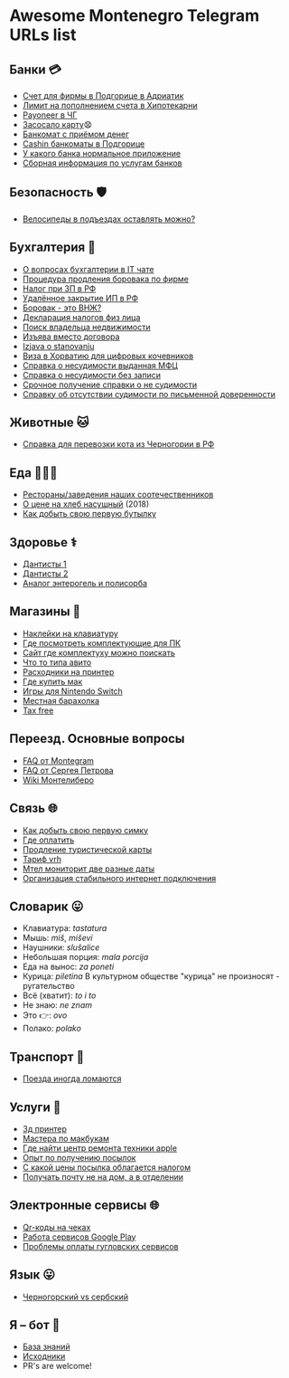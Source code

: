 # Awesome Montenegro Telegram URLs list

## Банки 💳

* [Счет для фирмы в Подгорице в Адриатик](https://t.me/montenegro_porez/13052)
* [Лимит на пополнением счета в Хипотекарни](https://t.me/montenegro_porez/12842)
* [Payoneer в ЧГ](https://t.me/montenegro_porez/11890)
* [Засосало карту](https://t.me/montenergo_it/49366)😧
* [Банкомат с приёмом денег](https://t.me/montenegro_porez/10049)
* [Cashin банкоматы в Подгорице](https://t.me/montenergo_it/31136)
* [У какого банка нормальное приложение](https://t.me/montenergo_it/32401)
* [Сборная информация по услугам банков](https://t.me/montenergo_it/31134)

## Безопасность 🛡

* [Велосипеды в подъездах оставлять можно?](https://t.me/chatcg/64047)

## Бухгалтерия 📜

* [О вопросах бухгалтерии в IT чате](https://t.me/montenergo_it/53074)
* [Процедура продления боровака по фирме](https://t.me/montenegro_porez/13114)
* [Налог при ЗП в РФ](https://t.me/montenegro_porez/12306)
* [Удалённое закрытие ИП в РФ](https://t.me/montenegro_porez/11982)
* [Боровак - это ВНЖ? ](https://t.me/montenegro_porez/11895)
* [Декларация налогов физ лица](https://t.me/montenegro_porez/11007)
* [Поиск владельца недвижимости](https://t.me/chatcg/68278)
* [Изъява вместо договора](https://t.me/montenegro_porez/6951)
* [Izjava o stanovanju](https://t.me/poputn/31755)
* [Виза в Хорватию для цифровых кочевников](https://t.me/montenegro_porez/8611)
* [Справка о несудимости выданная МФЦ](https://t.me/montenegro_porez/8651)
* [Справка о несудимости без записи](https://t.me/chatcg/69815)
* [Срочное получение справки о не судимости](https://t.me/chatcg/64669)
* [Справку об отсутствии судимости по письменной доверенности](https://t.me/chatcg/61519)

## Животные 🐱

* [Справка для перевозки кота из Черногории в РФ](https://t.me/chatcg/65204)

## Еда 🥩🍖🥓

* [Рестораны/заведения наших соотечественников](https://t.me/montenergo_it/23887)
* [О цене на хлеб насущный](https://t.me/montenegro_me/101) (2018)
* [Как добыть свою первую бутылку](https://t.me/montenergo_it/38033)

## Здоровье ⚕

* [Дантисты 1](https://t.me/montenergo_it/32340)
* [Дантисты 2](https://t.me/chatcg/61360)
* [Аналог энтерогель и полисорба](https://t.me/chatcg/73144)

## Магазины 🛒

* [Наклейки на клавиатуру](https://t.me/montenergo_it/52335)
* [Где посмотреть комплектующие для ПК](https://t.me/montenergo_it/51999)
* [Сайт где комплектуху можно поискать](https://t.me/montenergo_it/48930)
* [Что то типа авито](https://t.me/montenergo_it/53387)
* [Расходники на принтер](https://t.me/montenergo_it/40107)
* [Где купить мак](https://t.me/montenergo_it/51849)
* [Игры для Nintendo Switch](https://t.me/montenergo_it/42171)
* [Местная барахолка](https://t.me/montenergo_it/32392)
* [Tax free](https://t.me/montenergo_it/23700)

## Переезд. Основные вопросы

* [FAQ от Montegram](https://t.me/montegram/4336)
* [FAQ от Cергея Петрова](https://t.me/montenergo_it/25043)
* [Wiki Монтелиберо](https://monte.wiki/ru/%D0%9F%D0%B5%D1%80%D0%B5%D0%B5%D0%B7%D0%B4)

## Связь 🌐

* [Как добыть свою первую симку](https://t.me/montenergo_it/53249)
* [Где оплатить](https://t.me/chatcg/62823)
* [Продление туристической карты](https://t.me/montenergo_it/34289)
* [Тариф vrh](https://t.me/montenergo_it/33815)
* [Мтел мониторит две разные даты](https://t.me/montenegro_porez/10770)
* [Организация стабильного интернет подключения](https://t.me/montenergo_it/35100)

## Словарик 😛

* Клавиатура:  <span class="tg-spoiler">*tastatura*</span>
* Мышь:  <span class="tg-spoiler">*miš*, *miševi*</span>
* Наушники:  <span class="tg-spoiler">*slušalice*</span>
* Небольшая порция:   <span class="tg-spoiler">*mala porcija*</span>
* Еда на вынос:  <span class="tg-spoiler">*za poneti*</span>
* Курица:  <span class="tg-spoiler">*piletina*
  В культурном обществе "курица" не произносят - ругательство</span>
* Всё (хватит):  <span class="tg-spoiler">*to i to*  </span>
* Не знаю:  <span class="tg-spoiler">*ne znam*</span>
* Это 👉:  <span class="tg-spoiler">*ovo*</span>
* Полако:  <span class="tg-spoiler">*polako*</span>

## Транспорт 🚆

* [Поезда иногда ломаются](https://t.me/VillaEdelweissMontenegro/4662)

## Услуги 🏤

* [3д принтер](https://t.me/montenergo_it/52589)
* [Мастера по макбукам](https://t.me/montenergo_it/40122)
* [Где найти центр ремонта техники apple](https://t.me/montenergo_it/35578)
* [Опыт по получению посылок](https://t.me/chatcg/67788)
* [С какой цены посылка облагается налогом](https://t.me/chatcg/63320)
* [Получать почту не на дом, а в отделении](https://t.me/chatcg/61836)

## Электронные сервисы 🌐

* [Qr-коды на чеках](https://t.me/montenergo_it/38517)
* [Работа сервисов Google Play](https://t.me/montenergo_it/52065)
* [Проблемы оплаты гугловских сервисов](https://t.me/montenergo_it/53402)

## Язык 😛

* [Черногорский vs сербский](https://t.me/montenegro_porez/10949)

## Я – бот 🤖
* [База знаний](https://github.com/someawe/awesome-urls-me/)
* [Исходники](https://github.com/b3b/znamotobot)
* PR's are welcome!
